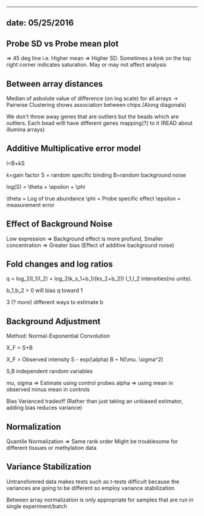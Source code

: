 ------------------
date: 05/25/2016
-----------------

Probe SD vs Probe mean plot
--------------------------
=> 45 deg line
i.e. Higher mean => Higher SD. Sometimes
a kink on the top right corner indicates saturation.
May or may not affect analysis


Between array distances
-----------------------
Median of asbolute value of difference (on log scale) for all arrays
-> Pairwise
Clustering shows association between chips.(Along diagonals)


We don't throw away genes that are outliers but the beads
which are outliers. Each bead willl have different genes mapping(?) to it
(READ about illumina arrays)

Additive Multiplicative error model
-----------------------------------

I=B+kS

k=gain factor
S = random specific binding
B=random background noise

log(S) = \theta + \epsilon + \phi

\theta = Log of true abundance
\phi = Probe specific effect
\epsilon = measurement error


Effect of Background Noise
--------------------------
Low expression => Background effect is more profund,
Smaller concentration => Greater bias (Effect of additive background noise)

Fold changes and log ratios
---------------------------

q = log_2(I_1/I_2) = log_2(k_s_1+b_1/(ks_2+b_2))
I_1,I_2 intensities(no units).

b_1,b_2 > 0 will bias q toward 1

3 (? more) different ways to estimate b

Background Adjustment
---------------------

Method: Normal-Exponential Convolution

X_F = S+B

X_F = Observed intensity
S - exp(\alpha)
B ~ N(\mu. \sigma^2)

S,B independent random variables

mu, sigma => Estimate using control probes
alpha => using mean in observed minus mean in controls

Bias Varianced tradeoff (Rather than just taking an unbiased estimator,
adding bias reduces variance)

Normalization
-------------

Quantile Normalization => Same rank order
Might be troublesome for different tissues or
methylation data


Variance Stabilization
-----------------------
Untransfomred data makes tests such as t-tests difficult because the
variances are going to be different so employ variance
stabilization

Between array normalization is only appropriate for
samples that are run in single experiment/batch



